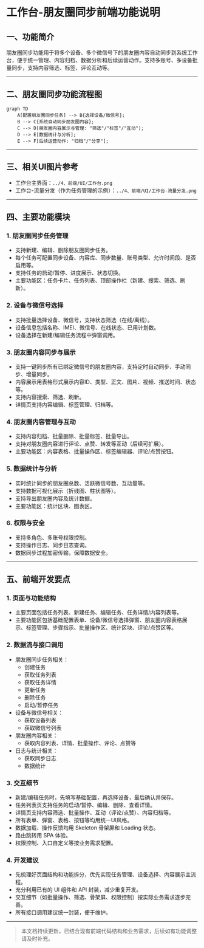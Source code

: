 # 工作台-朋友圈同步前端功能说明

## 一、功能简介
朋友圈同步功能用于将多个设备、多个微信号下的朋友圈内容自动同步到系统工作台，便于统一管理、内容归档、数据分析和后续运营动作。支持多账号、多设备批量同步，支持内容筛选、标签、评论互动等。

---

## 二、朋友圈同步功能流程图

```mermaid
graph TD
    A[配置朋友圈同步任务] --> B{选择设备/微信号};
    B --> C{系统自动同步朋友圈内容};
    C --> D[朋友圈内容展示与管理: "筛选"/"标签"/"互动"];
    D --> E[数据统计与分析];
    E --> F[后续运营动作: "归档"/"分享"];
```

---

## 三、相关UI图片参考
- 工作台主界面：`../4、前端/UI/工作台.png`
- 工作台-流量分发（作为任务管理的示例）：`../4、前端/UI/工作台-流量分发.png`

---

## 四、主要功能模块

### 1. 朋友圈同步任务管理
- 支持新建、编辑、删除朋友圈同步任务。
- 每个任务可配置同步设备、内容库、同步数量、账号类型、允许时间段、是否启用等。
- 支持任务的启动/暂停、进度展示、状态切换。
- 主要功能区：任务卡片、任务列表、顶部操作栏（新建、搜索、筛选、刷新）。

### 2. 设备与微信号选择
- 支持批量选择设备、微信号，支持状态筛选（在线/离线）。
- 设备信息包括名称、IMEI、微信号、在线状态、已用计划数。
- 设备选择在新建/编辑任务流程中弹窗调用。

### 3. 朋友圈内容同步与展示
- 支持一键同步所有已绑定微信号的朋友圈内容，支持定时自动同步、手动同步、增量同步。
- 内容展示用表格形式展示内容ID、类型、正文、图片、视频、推送时间、状态等。
- 支持内容搜索、筛选、刷新。
- 详情页支持内容编辑、标签管理、归档等。

### 4. 朋友圈内容管理与互动
- 支持内容归档、批量删除、批量标签、批量导出。
- 支持对朋友圈内容进行评论、点赞、转发等互动（后续可扩展）。
- 主要功能区：内容表格、批量操作区、标签编辑器、评论/点赞按钮。

### 5. 数据统计与分析
- 实时统计同步的朋友圈总数、活跃微信号数、互动量等。
- 支持数据可视化展示（折线图、柱状图等）。
- 支持导出朋友圈内容及统计数据。
- 主要功能区：统计区块、图表区。

### 6. 权限与安全
- 支持多角色、多账号权限控制。
- 支持操作日志、同步日志查询。
- 数据同步过程加密传输，保障数据安全。

---

## 五、前端开发要点

### 1. 页面与功能结构
- 主要页面包括任务列表、新建任务、编辑任务、任务详情/内容列表等。
- 主要功能区包括基础配置表单、设备/微信号选择弹窗、朋友圈内容表格展示、标签管理、步骤指示、批量操作区、统计区块、评论/点赞区等。

### 2. 数据流与接口调用
- 朋友圈同步任务相关：
  - 创建任务
  - 获取任务列表
  - 获取任务详情
  - 更新任务
  - 删除任务
  - 启动/暂停任务
- 设备与微信号相关：
  - 获取设备列表
  - 获取微信号列表
- 朋友圈内容相关：
  - 获取内容列表、详情、批量操作、评论、点赞等
- 日志与统计相关：
  - 获取同步日志
  - 数据统计

### 3. 交互细节
- 新建/编辑任务时，先填写基础配置，再选择设备，最后确认并保存。
- 任务列表页支持任务的启动/暂停、编辑、删除、查看详情。
- 详情页支持内容筛选、批量操作、互动（评论/点赞）、内容归档等。
- 所有表单、弹窗、表格、按钮等均用统一UI风格。
- 数据加载、操作反馈均用 Skeleton 骨架屏和 Loading 状态。
- 路由跳转用 SPA 体验。
- 权限控制、入口自定义等按业务需求配置。

### 4. 开发建议
- 先梳理好页面结构和功能拆分，优先实现任务管理、设备选择、内容展示主流程。
- 充分利用已有的 UI 组件和 API 封装，减少重复开发。
- 交互细节（如批量操作、筛选、骨架屏、权限控制）按实际业务需求逐步完善。
- 所有接口调用建议统一封装，便于维护。

---

> 本文档持续更新，已结合现有前端代码结构和业务需求，后续如有功能调整请及时补充。 